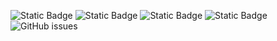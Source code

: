 ![Static Badge](https://img.shields.io/badge/blacklists-60-000000) ![Static Badge](https://img.shields.io/badge/blacklisted-2821011-cc0000) ![Static Badge](https://img.shields.io/badge/whitelisted-2243-00CC00) ![Static Badge](https://img.shields.io/badge/streaming_blacklist-28107-000000) ![GitHub issues](https://img.shields.io/github/issues/fabriziosalmi/blacklists)
